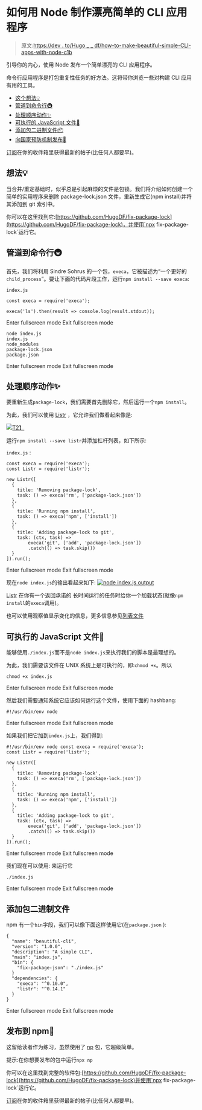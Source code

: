 # 如何用 Node 制作漂亮简单的 CLI 应用程序

> 原文:[https://dev . to/Hugo _ _ df/how-to-make-beautiful-simple-CLI-apps-with-node-c1b](https://dev.to/hugo__df/how-to-make-beautiful-simple-cli-apps-with-node-c1b)

引导你的内心，使用 Node 发布一个简单漂亮的 CLI 应用程序。

命令行应用程序是打包重复性任务的好方法。这将带你浏览一些对构建 CLI 应用有用的工具。

*   [这个想法💡](https://codewithhugo.com/how-to-make-beautiful-simple-cli-apps-with-node#the-idea)
*   [管道到命令行🚇](https://codewithhugo.com/how-to-make-beautiful-simple-cli-apps-with-node#piping-to-the-command-line)
*   [处理顺序动作✨](https://codewithhugo.com/how-to-make-beautiful-simple-cli-apps-with-node#dealing-with-sequential-actions)
*   [可执行的 JavaScript 文件🦅](https://codewithhugo.com/how-to-make-beautiful-simple-cli-apps-with-node#executable-javascript-files)
*   [添加包二进制文件📦](https://codewithhugo.com/how-to-make-beautiful-simple-cli-apps-with-node#adding-package-binaries)
*   [向国家预防机制发布🚀](https://codewithhugo.com/how-to-make-beautiful-simple-cli-apps-with-node#publishing-to-npm)

[订阅](https://buttondown.email/hugo)在你的收件箱里获得最新的帖子(比任何人都要早)。

## 想法💡

当合并/重定基础时，似乎总是引起麻烦的文件是包锁。我们将介绍如何创建一个简单的实用程序来删除 package-lock.json 文件，重新生成它(npm install)并将其添加到 git 索引中。

你可以在这里找到它:[https://github.com/HugoDF/fix-package-lock](https://github.com/HugoDF/fix-package-lock)，并使用`npx fix-package-lock`运行它。

## 管道到命令行🚇

首先，我们将利用 Sindre Sohrus 的一个包，`execa`，它被描述为“一个更好的`child_process`”。要让下面的代码片段工作，运行`npm install --save execa`:

`index.js`

```
const execa = require('execa');

execa('ls').then(result => console.log(result.stdout)); 
```

Enter fullscreen mode Exit fullscreen mode

```
node index.js
index.js
node_modules
package-lock.json
package.json 
```

Enter fullscreen mode Exit fullscreen mode

## 处理顺序动作✨

要重新生成`package-lock`，我们需要首先删除它，然后运行一个`npm install`。

为此，我们可以使用 [Listr](https://github.com/SamVerschueren/listr) ，它允许我们做看起来像是:

[![](../Images/f358c5f8bfba96050973dcaa470cf91a.png)T2】](https://res.cloudinary.com/practicaldev/image/fetch/s--6XvdIaAd--/c_limit%2Cf_auto%2Cfl_progressive%2Cq_66%2Cw_880/https://raw.githubusercontent.com/HugoDF/fix-package-lock/master/fix-package-lock.gif)

运行`npm install --save listr`并添加杠杆列表，如下所示:

`index.js` :

```
const execa = require('execa');
const Listr = require('listr');

new Listr([
  {
    title: 'Removing package-lock',
    task: () => execa('rm', ['package-lock.json'])
  },
  {
    title: 'Running npm install',
    task: () => execa('npm', ['install'])
  },
  {
    title: 'Adding package-lock to git',
    task: (ctx, task) =>
        execa('git', ['add', 'package-lock.json'])
        .catch(() => task.skip())
  }
]).run(); 
```

Enter fullscreen mode Exit fullscreen mode

现在`node index.js`的输出看起来如下:
[![`node index.js` output](../Images/f5685890537a3c8a582e54e210138fda.png)](/img/20180619-running-screenshot.jpeg)

[Listr](https://github.com/SamVerschueren/listr) 在你有一个返回承诺的
长时间运行的任务时给你一个加载状态(就像`npm install`的`execa`调用)。

也可以使用观察值显示变化的信息，更多信息参见[列表文件](https://github.com/SamVerschueren/listr)

## 可执行的 JavaScript 文件🦅

能够使用`./index.js`而不是`node index.js`来执行我们的脚本是最理想的。

为此，我们需要该文件在 UNIX 系统上是可执行的，即:`chmod +x`。所以

```
chmod +x index.js 
```

Enter fullscreen mode Exit fullscreen mode

然后我们需要通知系统它应该如何运行这个文件，使用下面的 hashbang:

```
#!/usr/bin/env node 
```

Enter fullscreen mode Exit fullscreen mode

如果我们把它加到`index.js`上，我们得到:

```
#!/usr/bin/env node const execa = require('execa');
const Listr = require('listr');

new Listr([
  {
    title: 'Removing package-lock',
    task: () => execa('rm', ['package-lock.json'])
  },
  {
    title: 'Running npm install',
    task: () => execa('npm', ['install'])
  },
  {
    title: 'Adding package-lock to git',
    task: (ctx, task) =>
        execa('git', ['add', 'package-lock.json'])
        .catch(() => task.skip())
  }
]).run(); 
```

Enter fullscreen mode Exit fullscreen mode

我们现在可以使用:
来运行它

```
./index.js 
```

Enter fullscreen mode Exit fullscreen mode

## 添加包二进制文件

npm 有一个`bin`字段，我们可以像下面这样使用它(在`package.json` ):

```
{
  "name": "beautiful-cli",
  "version": "1.0.0",
  "description": "A simple CLI",
  "main": "index.js",
  "bin": {
    "fix-package-json": "./index.js"
  }
  "dependencies": {
    "execa": "^0.10.0",
    "listr": "^0.14.1"
  }
} 
```

Enter fullscreen mode Exit fullscreen mode

## 发布到 npm🚀

这留给读者作为练习，虽然使用了 [np](https://github.com/sindresorhus/np)
包，它超级简单。

提示:在你想要发布的包中运行`npx np`

你可以在这里找到完整的软件包:[https://github.com/HugoDF/fix-package-lock](https://github.com/HugoDF/fix-package-lock)并使用`npx fix-package-lock`运行它。

[订阅](https://buttondown.email/hugo)在你的收件箱里获得最新的帖子(比任何人都要早)。